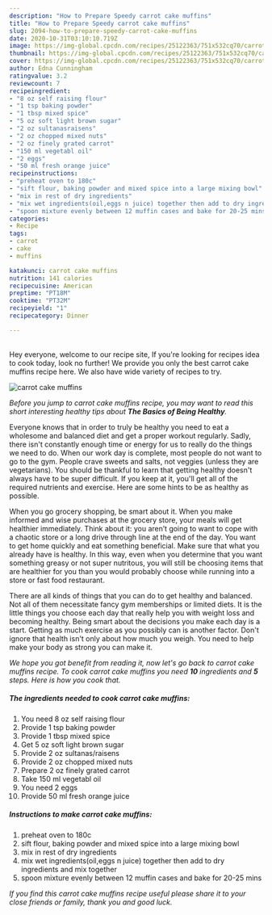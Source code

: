 ```yaml
---
description: "How to Prepare Speedy carrot cake muffins"
title: "How to Prepare Speedy carrot cake muffins"
slug: 2094-how-to-prepare-speedy-carrot-cake-muffins
date: 2020-10-31T03:10:10.719Z
image: https://img-global.cpcdn.com/recipes/25122363/751x532cq70/carrot-cake-muffins-recipe-main-photo.jpg
thumbnail: https://img-global.cpcdn.com/recipes/25122363/751x532cq70/carrot-cake-muffins-recipe-main-photo.jpg
cover: https://img-global.cpcdn.com/recipes/25122363/751x532cq70/carrot-cake-muffins-recipe-main-photo.jpg
author: Edna Cunningham
ratingvalue: 3.2
reviewcount: 7
recipeingredient:
- "8 oz self raising flour"
- "1 tsp baking powder"
- "1 tbsp mixed spice"
- "5 oz soft light brown sugar"
- "2 oz sultanasraisens"
- "2 oz chopped mixed nuts"
- "2 oz finely grated carrot"
- "150 ml vegetabl oil"
- "2 eggs"
- "50 ml fresh orange juice"
recipeinstructions:
- "preheat oven to 180c"
- "sift flour, baking powder and mixed spice into a large mixing bowl"
- "mix in rest of dry ingredients"
- "mix wet ingredients(oil,eggs n juice) together then add to dry ingredients and mix together"
- "spoon mixture evenly between 12 muffin cases and bake for 20-25 mins"
categories:
- Recipe
tags:
- carrot
- cake
- muffins

katakunci: carrot cake muffins 
nutrition: 141 calories
recipecuisine: American
preptime: "PT18M"
cooktime: "PT32M"
recipeyield: "1"
recipecategory: Dinner

---
```

<br>
Hey everyone, welcome to our recipe site, If you're looking for recipes idea to cook today, look no further! We provide you only the best carrot cake muffins recipe here. We also have wide variety of recipes to try.
<br>


![carrot cake muffins](https://img-global.cpcdn.com/recipes/25122363/751x532cq70/carrot-cake-muffins-recipe-main-photo.jpg)

<i>Before you jump to carrot cake muffins recipe, you may want to read this short interesting healthy tips about <strong>The Basics of Being Healthy</strong>.</i>

Everyone knows that in order to truly be healthy you need to eat a wholesome and balanced diet and get a proper workout regularly. Sadly, there isn't constantly enough time or energy for us to really do the things we need to do. When our work day is complete, most people do not want to go to the gym. People crave sweets and salts, not veggies (unless they are vegetarians). You should be thankful to learn that getting healthy doesn't always have to be super difficult. If you keep at it, you'll get all of the required nutrients and exercise. Here are some hints to be as healthy as possible.

When you go grocery shopping, be smart about it. When you make informed and wise purchases at the grocery store, your meals will get healthier immediately. Think about it: you aren’t going to want to cope with a chaotic store or a long drive through line at the end of the day. You want to get home quickly and eat something beneficial. Make sure that what you already have is healthy. In this way, even when you determine that you want something greasy or not super nutritous, you will still be choosing items that are healthier for you than you would probably choose while running into a store or fast food restaurant.

There are all kinds of things that you can do to get healthy and balanced. Not all of them necessitate fancy gym memberships or limited diets. It is the little things you choose each day that really help you with weight loss and becoming healthy. Being smart about the decisions you make each day is a start. Getting as much exercise as you possibly can is another factor. Don't ignore that health isn't only about how much you weigh. You need to help make your body as strong you can make it. 


<i>We hope you got benefit from reading it, now let's go back to carrot cake muffins recipe. To cook carrot cake muffins you need <strong>10</strong> ingredients and <strong>5</strong> steps. Here is how you cook that.
</i>

##### The ingredients needed to cook carrot cake muffins:

1. You need 8 oz self raising flour
1. Provide 1 tsp baking powder
1. Provide 1 tbsp mixed spice
1. Get 5 oz soft light brown sugar
1. Provide 2 oz sultanas/raisens
1. Provide 2 oz chopped mixed nuts
1. Prepare 2 oz finely grated carrot
1. Take 150 ml vegetabl oil
1. You need 2 eggs
1. Provide 50 ml fresh orange juice


##### Instructions to make carrot cake muffins:

1. preheat oven to 180c
1. sift flour, baking powder and mixed spice into a large mixing bowl
1. mix in rest of dry ingredients
1. mix wet ingredients(oil,eggs n juice) together then add to dry ingredients and mix together
1. spoon mixture evenly between 12 muffin cases and bake for 20-25 mins


<i>If you find this carrot cake muffins recipe useful please share it to your close friends or family, thank you and good luck.</i>
